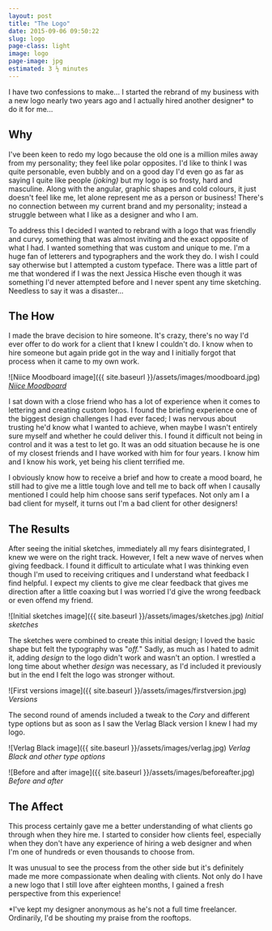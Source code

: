 ```yaml
---
layout: post
title: "The Logo"
date: 2015-09-06 09:50:22
slug: logo
page-class: light
image: logo
page-image: jpg
estimated: 3 ½ minutes
---
```


I have two confessions to make... I started the rebrand of my business with a new logo nearly two years ago and I actually hired another designer* to do it for me...

## Why

I've been keen to redo my logo because the old one is a million miles away from my personality; they feel like polar opposites. I'd like to think I was quite personable, even bubbly and on a good day I'd even go as far as saying I quite like people *(joking)* but my logo is so frosty, hard and masculine. Along with the angular, graphic shapes and cold colours, it just doesn't feel like me, let alone represent me as a person or business! There's no connection between my current brand and my personality; instead a struggle between what I like as a designer and who I am.

To address this I decided I wanted to rebrand with a logo that was friendly and curvy, something that was almost inviting and the exact opposite of what I had. I wanted something that was custom and unique to me. I'm a huge fan of letterers and typographers and the work they do. I wish I could say otherwise but I attempted a custom typeface. There was a little part of me that wondered if I was the next Jessica Hische even though it was something I'd never attempted before and I never spent any time sketching. Needless to say it was a disaster...

## The How

I made the brave decision to hire someone. It's crazy, there's no way I'd ever offer to do work for a client that I knew I couldn't do. I know when to hire someone but again pride got in the way and I initially forgot that process when it came to my own work.

![Niice Moodboard image]({{ site.baseurl }}/assets/images/moodboard.jpg)
*[Niice Moodboard](https://niice.co/m/a24c42474bb0c3c8fbb3a79b58754518)*

I sat down with a close friend who has a lot of experience when it comes to lettering and creating custom logos. I found the briefing experience one of the biggest design challenges I had ever faced; I was nervous about trusting he'd know what I wanted to achieve, when maybe I wasn't entirely sure myself and whether he could deliver this. I found it difficult not being in control and it was a test to let go. It was an odd situation because he is one of my closest friends and I have worked with him for four years. I know him and I know his work, yet being his client terrified me.

I obviously know how to receive a brief and how to create a mood board, he still had to give me a little tough love and tell me to back off when I causally mentioned I could help him choose sans serif typefaces. Not only am I a bad client for myself, it turns out I'm a bad client for other designers!

## The Results

After seeing the initial sketches, immediately all my fears disintegrated, I knew we were on the right track. However, I felt a new wave of nerves when giving feedback. I found it difficult to articulate what I was thinking even though I'm used to receiving critiques and I understand what feedback I find helpful. I expect my clients to give me clear feedback that gives me direction after a little coaxing but I was worried I'd give the wrong feedback or even offend my friend.

![Initial sketches image]({{ site.baseurl }}/assets/images/sketches.jpg)
*Initial sketches*

The sketches were combined to create this initial design; I loved the basic shape but felt the typography was "*off.*" Sadly, as much as I hated to admit it, adding *design* to the logo didn't work and wasn't an option. I wrestled a long time about whether *design* was necessary, as I'd included it previously but in the end I felt the logo was stronger without.

![First versions image]({{ site.baseurl }}/assets/images/firstversion.jpg)
*Versions*

The second round of amends included a tweak to the *Cory* and different type options but as soon as I saw the Verlag Black version I knew I had my logo.

![Verlag Black image]({{ site.baseurl }}/assets/images/verlag.jpg)
*Verlag Black and other type options*

![Before and after image]({{ site.baseurl }}/assets/images/beforeafter.jpg)
*Before and after*

## The Affect

This process certainly gave me a better understanding of what clients go through when they hire me. I started to consider how clients feel, especially when they don't have any experience of hiring a web designer and when I'm one of hundreds or even thousands to choose from.

It was unusual to see the process from the other side but it's definitely made me more compassionate when dealing with clients. Not only do I have a new logo that I still love after eighteen months, I gained a fresh perspective from this experience!

<div class="small">*I've kept my designer anonymous as he's not a full time freelancer. Ordinarily, I'd be shouting my praise from the rooftops.</div>
